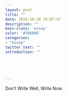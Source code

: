 ```yaml
---
layout: post
title: ""
date: 2016-10-28 19:07:47
description: ""
main-class: 'essay'
color: '#7D669E'
categories:
- "essay"
twitter_text: ""
introduction: ""





---
```


Don't Write Well, Write Now.